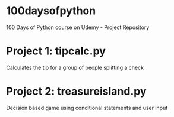 # 100daysofpython
100 Days of Python course on Udemy - Project Repository

# Project 1: tipcalc.py
Calculates the tip for a group of people splitting a check

# Project 2: treasureisland.py
Decision based game using conditional statements and user input


